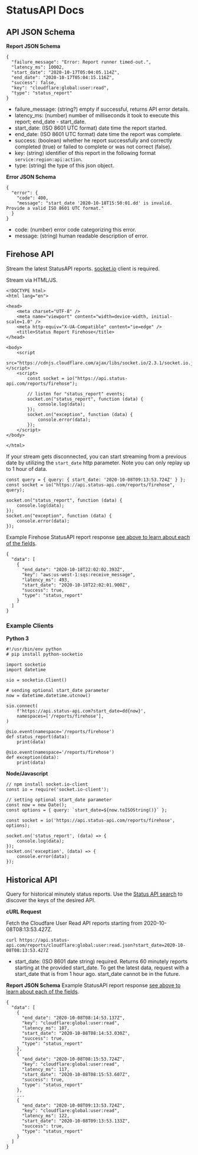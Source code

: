 # StatusAPI Docs

## API JSON Schema

**Report JSON Schema**
```
{
  "failure_message": "Error: Report runner timed-out.",
  "latency_ms": 10002,
  "start_date": "2020-10-17T05:04:05.114Z",
  "end_date": "2020-10-17T05:04:15.116Z",
  "success": false,
  "key": "cloudflare:global:user:read",
  "type": "status_report"
}
```

- failure_message: (string?) empty if successful, returns API error details.
- latency_ms: (number) number of milliseconds it took to execute this report; end_date - start_date.
- start_date: (ISO 8601 UTC format) date time the report started.
- end_date: (ISO 8601 UTC format) date time the report was complete.
- success: (boolean) whether he report successfully and correctly completed (true) or failed to complete or was not correct (false).
- key: (string) identifier of this report in the following format `service:region:api:action`.
- type: (string) the type of this json object.

**Error JSON Schema**
```
{
  "error": {
    "code": 400,
    "message": "start_date '2020-10-18T15:50:01.dd' is invalid. Provide a valid ISO 8601 UTC format."
  }
}
```
- code: (number) error code categorizing this error.
- message: (string) human readable description of error.

## Firehose API 

Stream the latest StatusAPI reports.
[socket.io](https://socket.io/) client is required.

Stream via HTML/JS.
```
<!DOCTYPE html>
<html lang="en">

<head>
    <meta charset="UTF-8" />
    <meta name="viewport" content="width=device-width, initial-scale=1.0" />
    <meta http-equiv="X-UA-Compatible" content="ie=edge" />
    <title>Status Report Firehose</title>
</head>

<body>
    <script
        src="https://cdnjs.cloudflare.com/ajax/libs/socket.io/2.3.1/socket.io.js"></script>
    <script>
        const socket = io("https://api.status-api.com/reports/firehose");

        // listen for "status_report" events;
        socket.on("status_report", function (data) {
            console.log(data);
        });
        socket.on("exception", function (data) {
            console.error(data);
        });
    </script>
</body>

</html>
```

If your stream gets disconnected, you can start streaming from a previous date by utilizing the `start_date` http parameter.
Note you can only replay up to 1 hour of data.
```
const query = { query: { start_date: '2020-10-08T09:13:53.724Z' } };
const socket = io("https://api.status-api.com/reports/firehose", query);

socket.on("status_report", function (data) {
    console.log(data);
});
socket.on("exception", function (data) {
    console.error(data);
});
```

Example Firehose StatusAPI report response [see above to learn about each of the fields](/docs#api-json-schema).
```
{
  "data": [
    {
      "end_date": "2020-10-18T22:02:02.393Z",
      "key": "aws:us-west-1:sqs:receive_message",
      "latency_ms": 493,
      "start_date": "2020-10-18T22:02:01.900Z",
      "success": true,
      "type": "status_report"
    }
  ]
}
```

### Example Clients

**Python 3**
```
#!/usr/bin/env python
# pip install python-socketio

import socketio
import datetime

sio = socketio.Client()

# sending optional start_date parameter
now = datetime.datetime.utcnow()

sio.connect(
    f'https://api.status-api.com?start_date=dd{now}',
    namespaces=['/reports/firehose'],
)

@sio.event(namespace='/reports/firehose')
def status_report(data):
    print(data)

@sio.event(namespace='/reports/firehose')
def exception(data):
    print(data)
```

**Node/Javascript**
```
// npm install socket.io-client
const io = require('socket.io-client');

// setting optional start_date parameter
const now = new Date();
const options = { query: `start_date=${now.toISOString()}` };

const socket = io('https://api.status-api.com/reports/firehose', options);

socket.on('status_report', (data) => {
    console.log(data);
});
socket.on('exception', (data) => {
    console.error(data);
});
```


## Historical API 

Query for historical minutely status reports.
Use the [Status API search](status-api.com/search) to discover the keys of the desired API.

**cURL Request**

Fetch the Cloudfare User Read API reports starting from 2020-10-08T08:13:53.427Z.
```
curl https://api.status-api.com/reports/cloudflare:global:user:read.json?start_date=2020-10-08T08:13:53.427Z
```
- start_date: (ISO 8601 date string) required. Returns 60 minutely reports starting at the provided start_date. To get the latest data, request with a start_date that is from 1 hour ago. start_date cannot be in the future.


**Report JSON Schema**
Example StatusAPI report response [see above to learn about each of the fields](/docs#api-json-schema).
```
{
  "data": [
    {
      "end_date": "2020-10-08T08:14:53.137Z",
      "key": "cloudflare:global:user:read",
      "latency_ms": 107,
      "start_date": "2020-10-08T08:14:53.030Z",
      "success": true,
      "type": "status_report"
    },
    {
      "end_date": "2020-10-08T08:15:53.724Z",
      "key": "cloudflare:global:user:read",
      "latency_ms": 117,
      "start_date": "2020-10-08T08:15:53.607Z",
      "success": true,
      "type": "status_report"
    },
    ...
    {
      "end_date": "2020-10-08T09:13:53.724Z",
      "key": "cloudflare:global:user:read",
      "latency_ms": 122,
      "start_date": "2020-10-08T09:13:53.133Z",
      "success": true,
      "type": "status_report"
    }
  ]
}
```